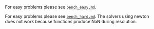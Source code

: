 For easy problems please see [```bench_easy.md```](bench_easy.md).

For easy problems please see [```bench_hard.md```](bench_hard.md).
The solvers using newton does not work because functions produce NaN during resolution.